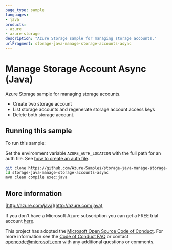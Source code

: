 ```yaml
---
page_type: sample
languages:
- java
products:
- azure
- azure-storage
description: "Azure Storage sample for managing storage accounts."
urlFragment: storage-java-manage-storage-accounts-async
---
```


# Manage Storage Account Async (Java)

Azure Storage sample for managing storage accounts.

- Create two storage account
- List storage accounts and regenerate storage account access keys
- Delete both storage account.
 
## Running this sample

To run this sample:

Set the environment variable `AZURE_AUTH_LOCATION` with the full path for an auth file. See [how to create an auth file](https://github.com/Azure/azure-libraries-for-java/blob/master/AUTH.md).

```bash
git clone https://github.com/Azure-Samples/storage-java-manage-storage-accounts-async.git
cd storage-java-manage-storage-accounts-async
mvn clean compile exec:java
```

## More information

[http://azure.com/java](http://azure.com/java)

If you don't have a Microsoft Azure subscription you can get a FREE trial account [here](http://go.microsoft.com/fwlink/?LinkId=330212).

This project has adopted the [Microsoft Open Source Code of Conduct](https://opensource.microsoft.com/codeofconduct/). For more information see the [Code of Conduct FAQ](https://opensource.microsoft.com/codeofconduct/faq/) or contact [opencode@microsoft.com](mailto:opencode@microsoft.com) with any additional questions or comments.
